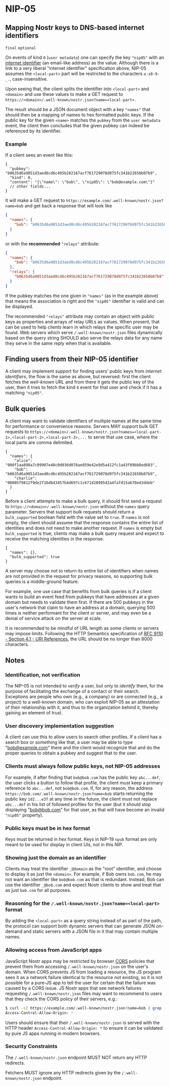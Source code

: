NIP-05
======

Mapping Nostr keys to DNS-based internet identifiers
----------------------------------------------------

`final` `optional`

On events of kind `0` (`user metadata`) one can specify the key `"nip05"` with an [internet identifier](https://datatracker.ietf.org/doc/html/rfc5322#section-3.4.1) (an email-like address) as the value. Although there is a link to a very liberal "internet identifier" specification above, NIP-05 assumes the `<local-part>` part will be restricted to the characters `a-z0-9-_.`, case-insensitive.

Upon seeing that, the client splits the identifier into `<local-part>` and `<domain>` and use these values to make a GET request to `https://<domain>/.well-known/nostr.json?name=<local-part>`.

The result should be a JSON document object with a key `"names"` that should then be a mapping of names to hex formatted public keys. If the public key for the given `<name>` matches the `pubkey` from the `user metadata` event, the client then concludes that the given pubkey can indeed be referenced by its identifier.

### Example

If a client sees an event like this:

```jsonc
{
  "pubkey": "b0635d6a9851d3aed0cd6c495b282167acf761729078d975fc341b22650b07b9",
  "kind": 0,
  "content": "{\"name\": \"bob\", \"nip05\": \"bob@example.com\"}"
  // other fields...
}
```

It will make a GET request to `https://example.com/.well-known/nostr.json?name=bob` and get back a response that will look like

```json
{
  "names": {
    "bob": "b0635d6a9851d3aed0cd6c495b282167acf761729078d975fc341b22650b07b9"
  }
}
```

or with the **recommended** `"relays"` attribute:

```json
{
  "names": {
    "bob": "b0635d6a9851d3aed0cd6c495b282167acf761729078d975fc341b22650b07b9"
  },
  "relays": {
    "b0635d6a9851d3aed0cd6c495b282167acf761729078d975fc341b22650b07b9": [ "wss://relay.example.com", "wss://relay2.example.com" ]
  }
}
```

If the pubkey matches the one given in `"names"` (as in the example above) that means the association is right and the `"nip05"` identifier is valid and can be displayed.

The recommended `"relays"` attribute may contain an object with public keys as properties and arrays of relay URLs as values. When present, that can be used to help clients learn in which relays the specific user may be found. Web servers which serve `/.well-known/nostr.json` files dynamically based on the query string SHOULD also serve the relays data for any name they serve in the same reply when that is available.

## Finding users from their NIP-05 identifier

A client may implement support for finding users' public keys from _internet identifiers_, the flow is the same as above, but reversed: first the client fetches the _well-known_ URL and from there it gets the public key of the user, then it tries to fetch the kind `0` event for that user and check if it has a matching `"nip05"`.

## Bulk queries

A client may want to validate identifiers of multiple names at the same time for performance or convenience reasons. Servers MAY support bulk GET requests to `https://<domain>/.well-known/nostr.json?names=<local-part-1>,<local-part-2>,<local-part-3>,...` to serve that use case, where the local parts are comma delimited.

```jsonc
{
  "names": {
    "alice": "000f1aa898a7c09907e40c0d036d076ae859e42e9d5a412fc1a43f89bb8ed683",
    "bob": "b0635d6a9851d3aed0cd6c495b282167acf761729078d975fc341b22650b07b9",
    "charlie": "00005f9812f9de2f16d643457b4d697c1c671d28995d2a4fafd15a670e43ddeb"
  }
}
```

Before a client attempts to make a bulk query, it should first send a request to `https://<domain>/.well-known/nostr.json` without the `names` query parameter. Servers that support bulk requests should return a `bulk_supported` boolean field with the value set to `true`. If `names` is not empty, the client should assume that the response contains the entire list of identities and does not need to make another request. If `names` is empty but `bulk_supported` is true, clients may make a bulk query request and expect to receive the matching identities in the response.

```jsonc
{
  "names": {},
  "bulk_supported": true
}
```

A server may choose not to return its entire list of identifiers when names are not provided in the request for privacy reasons, so supporting bulk queries is a middle-ground feature.

For example, one use case that benefits from bulk queries is if a client wants to build an event feed from pubkeys that have addresses at a given domain but needs to validate them first. If there are 500 pubkeys in the user's network that claim to have an address at a domain, querying 500 times is neither performant for the client or server, and may even be a denial of service attack on the server at scale.

It is recommended to be mindful of URL length as some clients or servers may impose limits. Following the HTTP Semantics specification of [RFC 9110 - Section 4.1 - URI References](https://datatracker.ietf.org/doc/html/rfc9110#section-4.1), the URL should be no longer than 8000 characters.

## Notes

### Identification, not verification

The NIP-05 is not intended to _verify_ a user, but only to _identify_ them, for the purpose of facilitating the exchange of a contact or their search.  
Exceptions are people who own (e.g., a company) or are connected (e.g., a project) to a well-known domain, who can exploit NIP-05 as an attestation of their relationship with it, and thus to the organization behind it, thereby gaining an element of trust.

### User discovery implementation suggestion

A client can use this to allow users to search other profiles. If a client has a search box or something like that, a user may be able to type "bob@example.com" there and the client would recognize that and do the proper queries to obtain a pubkey and suggest that to the user.

### Clients must always follow public keys, not NIP-05 addresses

For example, if after finding that `bob@bob.com` has the public key `abc...def`, the user clicks a button to follow that profile, the client must keep a primary reference to `abc...def`, not `bob@bob.com`. If, for any reason, the address `https://bob.com/.well-known/nostr.json?name=bob` starts returning the public key `1d2...e3f` at any time in the future, the client must not replace `abc...def` in his list of followed profiles for the user (but it should stop displaying "bob@bob.com" for that user, as that will have become an invalid `"nip05"` property).

### Public keys must be in hex format

Keys must be returned in hex format. Keys in NIP-19 `npub` format are only meant to be used for display in client UIs, not in this NIP.

### Showing just the domain as an identifier

Clients may treat the identifier `_@domain` as the "root" identifier, and choose to display it as just the `<domain>`. For example, if Bob owns `bob.com`, he may not want an identifier like `bob@bob.com` as that is redundant. Instead, Bob can use the identifier `_@bob.com` and expect Nostr clients to show and treat that as just `bob.com` for all purposes.

### Reasoning for the `/.well-known/nostr.json?name=<local-part>` format

By adding the `<local-part>` as a query string instead of as part of the path, the protocol can support both dynamic servers that can generate JSON on-demand and static servers with a JSON file in it that may contain multiple names.

### Allowing access from JavaScript apps

JavaScript Nostr apps may be restricted by browser [CORS][] policies that prevent them from accessing `/.well-known/nostr.json` on the user's domain. When CORS prevents JS from loading a resource, the JS program sees it as a network failure identical to the resource not existing, so it is not possible for a pure-JS app to tell the user for certain that the failure was caused by a CORS issue. JS Nostr apps that see network failures requesting `/.well-known/nostr.json` files may want to recommend to users that they check the CORS policy of their servers, e.g.:

```bash
$ curl -sI https://example.com/.well-known/nostr.json?name=bob | grep -i ^Access-Control
Access-Control-Allow-Origin: *
```

Users should ensure that their `/.well-known/nostr.json` is served with the HTTP header `Access-Control-Allow-Origin: *` to ensure it can be validated by pure JS apps running in modern browsers.

[CORS]: https://developer.mozilla.org/en-US/docs/Web/HTTP/CORS

### Security Constraints

The `/.well-known/nostr.json` endpoint MUST NOT return any HTTP redirects.

Fetchers MUST ignore any HTTP redirects given by the `/.well-known/nostr.json` endpoint.
